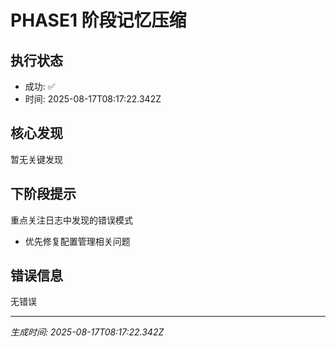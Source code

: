 # PHASE1 阶段记忆压缩

## 执行状态
- 成功: ✅
- 时间: 2025-08-17T08:17:22.342Z

## 核心发现
暂无关键发现

## 下阶段提示
重点关注日志中发现的错误模式
- 优先修复配置管理相关问题

## 错误信息
无错误

---
*生成时间: 2025-08-17T08:17:22.342Z*
